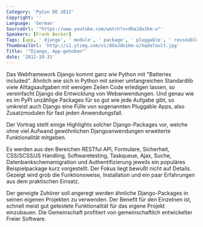 ```yaml
---
Category: 'PyCon DE 2012'
Copyright: ''
Language: 'German'
SourceUrl: '"https://www.youtube.com/watch?v=dOaJdo1km-o"'
Speakers: [Frank Becker]
Tags: [app, ' django', ' module', ' package', ' pluggable', ' reuseable app', ' web']
ThumbnailUrl: 'http://i1.ytimg.com/vi/dOaJdo1km-o/hqdefault.jpg'
Title: '"Django, App-gehoben"'
date: '2012-10-31'
---
```

Das Webframework Django kommt ganz wie Python mit "Batteries included".
Ähnlich wie sich in Python mit seiner umfangreichen Standardlib viele
Alltagsaufgaben mit wenigen Zeilen Code erledigen lassen, so vereinfacht
Django die Entwicklung von Webanwendungen. Und genau wie es im PyPI unzählige
Packages für so gut wie jede Aufgabe gibt, so umkreist auch Django eine Fülle
von sogenannten Pluggable Apps, also Zusatzmodulen für fast jeden
Anwendungsfall.

Der Vortrag stellt einige Highlights solcher Django-Packages vor, welche ohne
viel Aufwand gewöhnlichen Djangoanwendungen erweiterte Funktionalität
mitgeben.

Es werden aus den Bereichen RESTful API, Formulare, Sicherheit, CSS/SCSS/JS
Handling, Softwaretesting, Taskqueue, Ajax, Suche, Datenbankschemamigration
und Authentifizierung jeweils ein populäres Beispielpackage kurz vorgestellt.
Der Fokus liegt bewußt nicht auf Details. Gezeigt wird grob die
Funktionsweise, Installation und ein paar Erfahrungen aus dem praktischen
Einsatz.

Der geneigte Zuhörer soll angeregt werden ähnliche Django-Packages in seinen
eigenen Projekten zu verwenden. Der Benefit für den Einzelnen ist, schnell
meist gut getestete Funktionalität für das eigene Projekt einzubauen. Die
Gemeinschaft profitiert von gemeinschaftlich entwickelter Freier Software.

